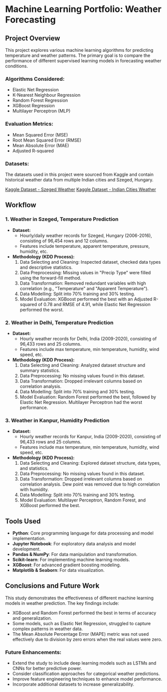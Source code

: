 # Machine Learning Portfolio: Weather Forecasting

## Project Overview
This project explores various machine learning algorithms for predicting temperature and weather patterns. The primary goal is to compare the performance of different supervised learning models in forecasting weather conditions.

### Algorithms Considered:
- Elastic Net Regression
- K-Nearest Neighbour Regression
- Random Forest Regression
- XGBoost Regression
- Multilayer Perceptron (MLP)

### Evaluation Metrics:
- Mean Squared Error (MSE)
- Root Mean Squared Error (RMSE)
- Mean Absolute Error (MAE)
- Adjusted R-squared

### Datasets:
The datasets used in this project were sourced from Kaggle and contain historical weather data from multiple Indian cities and Szeged, Hungary.

[Kaggle Dataset - Szeged Weather](https://www.kaggle.com/datasets/budincsevity/szegedweather)
[Kaggle Dataset - Indian Cities Weather](https://www.kaggle.com/datasets/hiteshsoneji/historical-weather-datafor-Indiancities)

## Workflow
### 1. Weather in Szeged, Temperature Prediction
- **Dataset:**
  - Hourly/daily weather records for Szeged, Hungary (2006-2016), consisting of 96,454 rows and 12 columns.
  - Features include temperature, apparent temperature, pressure, humidity, etc.
- **Methodology (KDD Process):**
  1. Data Selecting and Cleaning: Inspected dataset, checked data types and descriptive statistics.
  2. Data Preprocessing: Missing values in "Precip Type" were filled using the forward-fill method.
  3. Data Transformation: Removed redundant variables with high correlation (e.g., "Temperature" and "Apparent Temperature").
  4. Data Modelling: Split into 70% training and 30% testing.
  5. Model Evaluation: XGBoost performed the best with an Adjusted R-squared of 0.78 and RMSE of 4.91, while Elastic Net Regression performed the worst.

### 2. Weather in Delhi, Temperature Prediction
- **Dataset:**
  - Hourly weather records for Delhi, India (2009-2020), consisting of 96,433 rows and 25 columns.
  - Features include max temperature, min temperature, humidity, wind speed, etc.
- **Methodology (KDD Process):**
  1. Data Selecting and Cleaning: Analyzed dataset structure and summary statistics.
  2. Data Preprocessing: No missing values found in this dataset.
  3. Data Transformation: Dropped irrelevant columns based on correlation analysis.
  4. Data Modelling: Split into 70% training and 30% testing.
  5. Model Evaluation: Random Forest performed the best, followed by Elastic Net Regression. Multilayer Perceptron had the worst performance.

### 3. Weather in Kanpur, Humidity Prediction
- **Dataset:**
  - Hourly weather records for Kanpur, India (2009-2020), consisting of 96,433 rows and 25 columns.
  - Features include max temperature, min temperature, humidity, wind speed, etc.
- **Methodology (KDD Process):**
  1. Data Selecting and Cleaning: Explored dataset structure, data types, and statistics.
  2. Data Preprocessing: No missing values found in this dataset.
  3. Data Transformation: Dropped irrelevant columns based on correlation analysis. Dew point was removed due to high correlation with humidity.
  4. Data Modelling: Split into 70% training and 30% testing.
  5. Model Evaluation: Multilayer Perceptron, Random Forest, and XGBoost performed the best.

## Tools Used
- **Python**: Core programming language for data processing and model implementation.
- **Jupyter Notebook**: For exploratory data analysis and model development.
- **Pandas & NumPy**: For data manipulation and transformation.
- **Scikit-learn**: For implementing machine learning models.
- **XGBoost**: For advanced gradient boosting modeling.
- **Matplotlib & Seaborn**: For data visualization.

## Conclusions and Future Work
This study demonstrates the effectiveness of different machine learning models in weather prediction. The key findings include:
- XGBoost and Random Forest performed the best in terms of accuracy and generalization.
- Some models, such as Elastic Net Regression, struggled to capture complex patterns in weather data.
- The Mean Absolute Percentage Error (MAPE) metric was not used effectively due to division by zero errors when the real values were zero.

### Future Enhancements:
- Extend the study to include deep learning models such as LSTMs and CNNs for better predictive power.
- Consider classification approaches for categorical weather predictions.
- Improve feature engineering techniques to enhance model performance.
- Incorporate additional datasets to increase generalizability.

